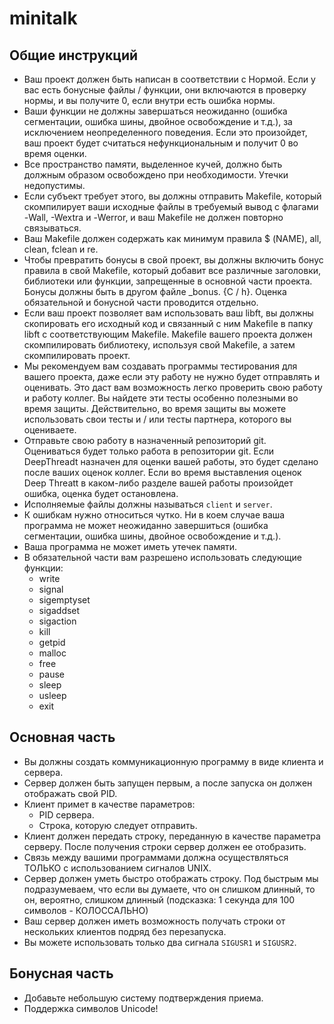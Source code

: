 # minitalk

## Общие инструкций
* Ваш проект должен быть написан в соответствии с Нормой. Если у вас есть бонусные файлы / функции,
  они включаются в проверку нормы, и вы получите 0, если внутри есть ошибка нормы.
* Ваши функции не должны завершаться неожиданно (ошибка сегментации, ошибка шины, двойное
  освобождение и т.д.), за исключением неопределенного поведения. Если это произойдет, ваш проект
  будет считаться нефункциональным и получит 0 во время оценки.
* Все пространство памяти, выделенное кучей, должно быть должным образом освобождено при необходимости.
  Утечки недопустимы.
* Если субъект требует этого, вы должны отправить Makefile, который скомпилирует ваши исходные файлы 
  в требуемый вывод с флагами -Wall, -Wextra и -Werror, и ваш Makefile не должен повторно связываться.
* Ваш Makefile должен содержать как минимум правила $ (NAME), all, clean, fclean и re.
* Чтобы превратить бонусы в свой проект, вы должны включить бонус правила в свой Makefile, который
  добавит все различные заголовки, библиотеки или функции, запрещенные в основной части проекта.
  Бонусы должны быть в другом файле _bonus. {C / h}.  Оценка обязательной и бонусной части проводится отдельно.
* Если ваш проект позволяет вам использовать ваш libft, вы должны скопировать его исходный
  код и связанный с ним Makefile в папку libft с соответствующим Makefile. Makefile вашего проекта
  должен скомпилировать библиотеку, используя свой Makefile, а затем скомпилировать проект.
* Мы рекомендуем вам создавать программы тестирования для вашего проекта, даже если эту работу не
  нужно будет отправлять и оценивать. Это даст вам возможность легко проверить свою работу и работу
  коллег. Вы найдете эти тесты особенно полезными во время защиты. Действительно, во время защиты
  вы можете использовать свои тесты и / или тесты партнера, которого вы оцениваете.
* Отправьте свою работу в назначенный репозиторий git. Оцениваться будет только работа
  в репозитории git. Если DeepThreadt назначен для оценки вашей работы, это будет сделано после ваших
  оценок коллег. Если во время выставления оценок Deep Threatt в каком-либо разделе вашей работы 
  произойдет ошибка, оценка будет остановлена.
* Исполняемые файлы должны называться `client` и `server`.
* К ошибкам нужно относиться чутко. Ни в коем случае ваша программа не может неожиданно завершиться
  (ошибка сегментации, ошибка шины, двойное освобождение и т.д.).
* Ваша программа не может иметь утечек памяти.
* В обязательной части вам разрешено использовать следующие функции:
    * write
    * signal
    * sigemptyset
    * sigaddset
    * sigaction
    * kill
    * getpid
    * malloc
    * free
    * pause
    * sleep
    * usleep
    * exit
    
## Основная часть
* Вы должны создать коммуникационную программу в виде клиента и сервера. 
* Сервер должен быть запущен первым, а после запуска он должен отображать свой PID.
* Клиент примет в качестве параметров:
  * PID сервера.
  * Строка, которую следует отправить.
* Клиент должен передать строку, переданную в качестве параметра серверу. 
  После получения строки сервер должен ее отобразить.
* Связь между вашими программами должна осуществляться ТОЛЬКО с использованием сигналов UNIX.
* Сервер должен уметь быстро отображать строку. Под быстрым мы подразумеваем, 
  что если вы думаете, что он слишком длинный, то он, вероятно, слишком длинный 
  (подсказка: 1 секунда для 100 символов - КОЛОССАЛЬНО)
* Ваш сервер должен иметь возможность получать строки от нескольких клиентов подряд без перезапуска.
* Вы можете использовать только два сигнала `SIGUSR1` и `SIGUSR2`.
## Бонусная часть
* Добавьте небольшую систему подтверждения приема.
* Поддержка символов Unicode!
